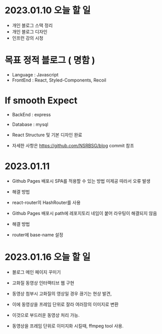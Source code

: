 # 2023.01.10 오늘 할 일

- 개인 블로그 스택 정리
- 개인 블로그 디자인
- 인프런 강의 시청

# 목표 정적 블로그 ( 명함 )

- Language : Javascript
- FrontEnd : React, Styled-Components, Recoil

# If smooth Expect

- BackEnd : express
- Database : mysql

- React Structure 및 기본 디자인 완료
- 자세한 사항은 https://github.com/NSRBSG/blog commit 참조

# 2023.01.11

- Github Pages 배포시 SPA를 적용할 수 있는 방법 미제공 따라서 오류 발생
- 해결 방법
- react-router의 HashRouter를 사용

- Github Pages 배포시 path에 레포지토리 네임이 붙어 라우팅이 해결되지 않음
- 해결 방법
- router에 base-name 설정

# 2023.01.16 오늘 할 일

- 블로그 메인 페이지 꾸미기
- 고화질 동영상 인터랙티브 웹 구현

- 동영상 첨부시 고화질의 영상일 경우 끊기는 현상 발견,
- 이에 동영상을 프레임 단위로 잘라 여러장의 이미지로 변환
- 이것으로 부드러운 동영상 처리 가능.

- 동영상을 프레임 단위로 이미지화 시킬때, ffmpeg tool 사용.
